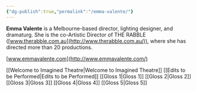```yaml
---
{"dg-publish":true,"permalink":"/emma-valente/"}
---
```



**Emma Valente** is a Melbourne-based director, lighting designer, and dramaturg. She is the co-Artistic Director of THE RABBLE ([www.therabble.com.au](http://www.therabble.com.au/)), where she has directed more than 20 productions.

[www.emmavalente.com](http://www.emmavalente.com/)

[[Welcome to Imagined Theatre\|Welcome to Imagined Theatre]]
[[Edits to be Performed\|Edits to be Performed]]
[[Gloss 1\|Gloss 1]]
[[Gloss 2\|Gloss 2]]
[[Gloss 3\|Gloss 3]]
[[Gloss 4\|Gloss 4]]
[[Gloss 5\|Gloss 5]]
